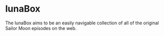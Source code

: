 lunaBox
=======

The lunaBox aims to be an easily navigable collection of all of the original Sailor Moon episodes on the web.
